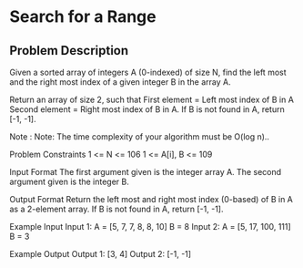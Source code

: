 # Search for a Range

## Problem Description
Given a sorted array of integers A (0-indexed) of size N, 
find the left most and the right most index of a given integer B in the array A.

Return an array of size 2, such that
First element = Left most index of B in A
Second element = Right most index of B in A.
If B is not found in A, return [-1, -1].

Note : Note: The time complexity of your algorithm must be O(log n)..


Problem Constraints
1 <= N <= 106
1 <= A[i], B <= 109


Input Format
The first argument given is the integer array A.
The second argument given is the integer B.


Output Format
Return the left most and right most index (0-based) of B in A as a 2-element array. If B is not found in A, return [-1, -1].


Example Input
Input 1:
A = [5, 7, 7, 8, 8, 10]
B = 8
Input 2:
A = [5, 17, 100, 111]
B = 3


Example Output
Output 1:
[3, 4]
Output 2:
[-1, -1]
